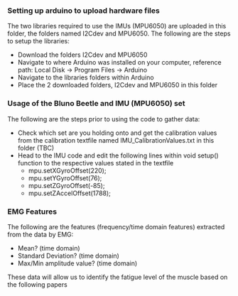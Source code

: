 ### Setting up arduino to upload hardware files ###
The two libraries required to use the IMUs (MPU6050) are uploaded in this folder, the folders named I2Cdev and MPU6050. The following are the steps to setup the libraries:
 - Download the folders I2Cdev and MPU6050
 - Navigate to where Arduino was installed on your computer, reference path: Local Disk -> Program Files -> Arduino
 - Navigate to the libraries folders within Arduino
 - Place the 2 downloaded folders, I2Cdev and MPU6050 in this folder
 
### Usage of the Bluno Beetle and IMU (MPU6050) set ### 
The following are the steps prior to using the code to gather data:
 - Check which set are you holding onto and get the calibration values from the calibration textfile named IMU_CalibrationValues.txt in this folder (TBC)
 - Head to the IMU code and edit the following lines within void setup() function to the respective values stated in the textfile
      - mpu.setXGyroOffset(220);
      - mpu.setYGyroOffset(76);
      - mpu.setZGyroOffset(-85);
      - mpu.setZAccelOffset(1788);

### EMG Features  ###
The following are the features (frequency/time domain features) extracted from the data by EMG:
  - Mean? (time domain)
  - Standard Deviation? (time domain) 
  - Max/Min amplitude value? (time domain)
  
These data will allow us to identify the fatigue level of the muscle based on the following papers 
